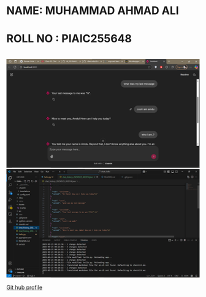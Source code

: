 # NAME: MUHAMMAD AHMAD ALI <br>
# ROLL NO : PIAIC255648
<br>![Terminal Output](/Assets/ss.png)
![Terminal Output](/Assets/ssjson.png)

[Git hub profile](https://github.com/Amdubaloch?tab=repositories)